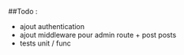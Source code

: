 ##Todo :
- ajout authentication
- ajout middleware pour admin route + post posts
- tests unit / func